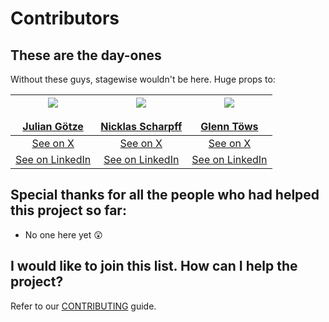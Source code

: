 # Contributors

## These are the day-ones

Without these guys, stagewise wouldn't be here. Huge props to:


| <center><img src="https://github.com/juliangoetze.png?size=80" /></center><br/><center>[Julian Götze](https://github.com/juliangoetze)</center> | <center><img src="https://github.com/xn1cklas.png?size=80" /></center><br/><center>[Nicklas Scharpff](https://github.com/xn1cklas)</center> | <center><img src="https://github.com/glenntws.png?size=80" /></center><br/><center>[Glenn Töws](https://github.com/glenntws)</center> |
| ------------ | ---------------- | ---------- |
| <center>[See on X](https://x.com/goetzejulian)</center> | <center>[See on X](https://x.com/xn1cklas)</center> | <center>[See on X](https://x.com/glenntoews)</center> |
| <center>[See on LinkedIn](https://www.linkedin.com/in/juliangoetze/)</center> | <center>[See on LinkedIn](https://www.linkedin.com/in/nicklas-scharpff/)</center> | <center>[See on LinkedIn](https://www.linkedin.com/in/glenntws/)</center> |


## Special thanks for all the people who had helped this project so far:

- No one here yet 😲

## I would like to join this list. How can I help the project?

Refer to our [CONTRIBUTING](CONTRIBUTING.md) guide.